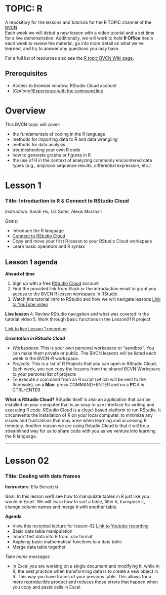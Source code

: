 # TOPIC: R
A repository for the lessons and tutorials for the R TOPIC channel of the [BVCN](https://biovcnet.github.io/).   
Each week we will debut a new lesson with a video tutorial and a set time for a live demonstration. Additionally, we will work to hold **R Office** hours each week to review the material, go into more detail on what we've learned, and try to answer any questions you may have.

For a full list of resources also see the [R topic BVCN Wiki page](https://github.com/biovcnet/biovcnet.github.io/wiki/TOPIC:-R).

## Prerequisites
* Access to browser window, RStudio Cloud account
* (_Optional_)[Experience with the command line](https://github.com/biovcnet/biovcnet.github.io/wiki/2.-Using-the-Command-line)

# Overview
This BVCN topic will cover:

* the fundamentals of coding in the R language
* methods for importing data to R and data wrangling
* methods for data analysis
* troubleshooting your own R code
* how to generate graphs or figures in R
* the use of R in the context of analyzing commonly encountered data types (e.g., amplicon sequence results, differential expression, etc.)


# Lesson 1
### Title: Introduction to R & Connect to RStudio Cloud
_Instructors_: Sarah Hu, Liz Suter, Alexis Marshall    

Goals:
* Introduce the R language
* [Connect to RStudio Cloud](https://rstudio.cloud)
* Copy and move your first R lesson to your RStudio Cloud workspace
* Learn basic operators and R syntax   

## **Lesson 1 agenda**
**Ahead of time**
1. Sign up with a free [RStudio Cloud](https://rstudio.cloud) account
2. Find the provided link from Slack or the introduction email to grant you access to the BVCN R lesson workspace in RStudio.
3. Watch this tutorial intro to RStudio and how we will navigate lessons [Link to YouTube video](https://youtu.be/kicRl5UNE64)    

**Live lesson**
4. Review RStudio navigation and what was covered in the tutorial video
5. Work through basic functions in the *Lesson01* R project  


[Link to live Lesson 1 recording](https://www.youtube.com/watch?v=u6vgWyD351g)
 

**_Orientation in RStudio Cloud_**
* _Workspaces_: This is your own personal workspace or “sandbox”. You can make them private or public. The BVCN lessons will be listed each week in the BVCN-R workspace.
* _Projects_: This is a list of R Projects that you can open in RStudio Cloud. Each week, you can copy the lessons from the shared BCVN Workspace to your personal list of projects
* To execute a command from an R script (which will be sent to the Rconsole), on a **Mac**: press COMMAND+ENTER and on a **PC** it is CTRL+ENTER

**What is RStudio Cloud?**
RStudio itself is also an application that can be installed on your computer that is an easy to use interface for writing and executing R code. RStudio Cloud is a cloud-based platform to run RStudio. It circumvents the installation of R on your local computer, to minimize any issues and frustrations that may arise when learning and accessing R remotely. Another reason we are using Rstudio Cloud is that it will be a streamlined way for us to share code with you as we venture into learning the R language.

***

# Lesson 02
### Title: Dealing with data frames
**Instructors**: Ella Sieradzki


Goal: In this lesson we'll see how to manipulate tables in R just like you would in Excel. We will learn how to sort a table, filter it, transpose it, change column names and merge it with another table.   

**Agenda**
* View this recorded lecture for lesson-02 [Link to Youtube recording](https://youtu.be/qWjo_o9QJBI)
* Basic data table manipulation
* Import test data into R from .csv format
* Applying basic mathematical functions to a data table
* Merge data table together

_Take home messages_
* In Excel you are working on a single document and modifying it, while in R, the best practice when transforming data is to create a new object in R. This way you have traces of your previous table. This allows for a more reproducible product and reduces those errors that happen when you copy and paste cells in Excel.

